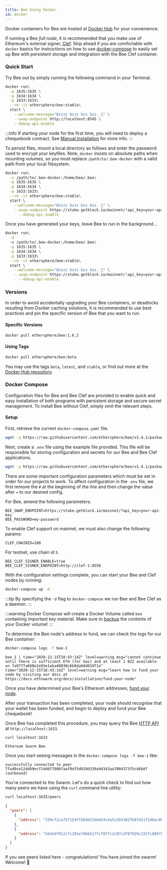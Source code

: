 ```yaml
---
title: Bee Using Docker
id: docker
---
```


Docker containers for Bee are hosted at [Docker Hub](https://hub.docker.com/r/ethersphere/bee) for your convenience.

If running a Bee _full node_, it is recommended that you make use of
Ethereum's external signer, [Clef](/docs/installation/bee-clef). Skip
ahead if you are comfortable with `docker` basics for instructions on
how to use [docker-compose](/docs/installation/docker#docker-compose)
to easily set up Bee with persistent storage and integration with the
Bee Clef container.

### Quick Start

Try Bee out by simply running the following command in your Terminal.

```bash
docker run\
  -p 1635:1635 \
  -p 1634:1634 \
  -p 1633:1633\
  --rm -it ethersphere/bee:stable\
  start \
    --welcome-message="Bzzzz bzzz bzz bzz. 🐝" \
    --swap-endpoint http://localhost:8545 \
    --debug-api-enable
```

:::info
If starting your node for the first time, you will need to deploy a chequebook contract. See [Manual Installation](/docs/installation/manual) for more info.
:::

To persist files, mount a local directory as follows and enter the
password used to encrypt your keyfiles. Note, `docker` insists on
absolute paths when mounting volumes, so you must replace
`/path/to/.bee-docker` with a valid path from your local filesystem.

```bash
docker run\
  -v /path/to/.bee-docker:/home/bee/.bee\
  -p 1635:1635 \
  -p 1634:1634 \
  -p 1633:1633\
  --rm -it ethersphere/bee:stable\
  start \
    --welcome-message="Bzzzz bzzz bzz bzz. 🐝" \
    --swap-endpoint https://stake.getblock.io/mainnet/?api_key=your-api-key \
	  --debug-api-enable
```

Once you have generated your keys, leave Bee to run in the background...

```bash
docker run\
  -d
  -v /path/to/.bee-docker:/home/bee/.bee\
  -p 1635:1635 \
  -p 1634:1634 \
  -p 1633:1633\
  --rm -it ethersphere/bee:stable\
  start \
    --welcome-message="Bzzzz bzzz bzz bzz. 🐝" \
    --swap-endpoint https://stake.getblock.io/mainnet/?api_key=your-api-key \
	  --debug-api-enable
```

### Versions

In order to avoid accidentally upgrading your Bee containers, or
deadlocks resulting from Docker caching solutions, it is recommended
to use best practices and pin the specific version of Bee that you
want to run.

#### Specific Versions

```bash
docker pull ethersphere/bee:1.6.2
```

#### Using Tags

```bash
docker pull ethersphere/bee:beta
```

You may use the tags `beta`, `latest`, and `stable`, or find out more
at the [Docker Hub repository](https://hub.docker.com/r/ethersphere/bee).

### Docker Compose

Configuration files for Bee and Bee Clef are provided to enable quick
and easy installation of both programs with persistent storage and
secure secret management. To install Bee without Clef, simply omit the
relevant steps.

#### Setup

First, retrieve the current `docker-compose.yaml` file.

```bash
wget -q https://raw.githubusercontent.com/ethersphere/bee/v1.4.1/packaging/docker/docker-compose.yml
```

Next, create a `.env` file using the example file provided. This file will be responsible for storing configuration and secrets for our Bee and Bee Clef applications.

```bash
wget -q https://raw.githubusercontent.com/ethersphere/bee/v1.4.1/packaging/docker/env -O .env
```

There are some important configuration parameters which must be set in order for our projects to work. To affect configuration in the `.env` file, we first remove the `#` at the beginning of the line and then change the value after `=` to our desired config.

For Bee, amend the following parameters:

```
BEE_SWAP_ENDPOINT=https://stake.getblock.io/mainnet/?api_key=your-api-key
BEE_PASSWORD=my-password
```

To enable Clef support on mainnet, we must also change the following params:

```
CLEF_CHAINID=100
```

For testnet, use chain id `5`.

```
BEE_CLEF_SIGNER_ENABLE=true
BEE_CLEF_SIGNER_ENDPOINT=http://clef-1:8550
```

With the configuration settings complete, you can start your Bee and
Clef nodes by running:

```bash
docker-compose up -d
```

:::tip
By specifying the `-d` flag to `docker-compose` we run Bee and Bee Clef as a daemon.
:::

:::warning
Docker Compose will create a Docker Volume called `bee` containing important key material. Make sure to [backup](/docs/working-with-bee/backups) the contents of your Docker volume!
:::

To determine the Bee node's address to fund, we can check the logs for our Bee _container_:

```bash
docker-compose logs -f bee-1
```

```
bee_1 | time="2020-12-15T18:43:14Z" level=warning msg="cannot continue until there is sufficient ETH (for Gas) and at least 1 BZZ available on 7a977fa660e2e93e1eba40030c6b8da68d01971e"
time="2020-12-15T18:43:14Z" level=warning msg="learn how to fund your node by visiting our docs at https://docs.ethswarm.org/docs/installation/fund-your-node"
```

Once you have determined your Bee's Ethereum addresses,
[fund your node](/docs/installation/fund-your-node).

After your transaction has been completed, your node should recognise that your wallet has been funded, and begin to deploy and fund your Bee chequebook!

Once Bee has completed this procedure, you may query the Bee [HTTP API](/docs/api-reference/api-reference) at `http://localhost:1633`.

```bash
curl localhost:1633
```

```
Ethereum Swarm Bee
```

Once you start seeing messages in the `docker-compose logs -f bee-1`
like:

```
successfully connected to peer 7fa40ce124d69ecf14d6f7806faaf9df5d639d339a9d343aa7004373f5c46b8f (outbound)
```

You're connected to the Swarm. Let's do a quick check to find out how
many peers we have using the `curl` command line utility:

```bash
curl localhost:1635/peers
```

```json
{
  "peers": [
    {
      "address": "339cf2ca75f154ffb8dd13de024c4a5c5b53827b8fd21f24bec05835e0cdc2e8"
    },
    {
      "address": "b4e5df012cfc281e74bb517fcf87fc2c07cd787929c332fc805f8124401fabae"
    }
  ]
}
```

If you see peers listed here - congratulations! You have joined the
swarm! Welcome! 🐝
